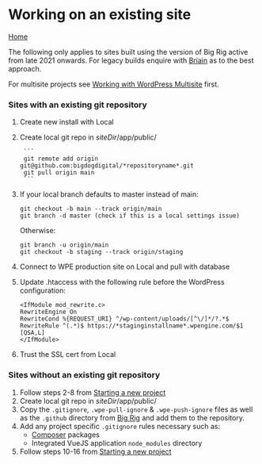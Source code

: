 # Working on an existing site
[Home](/)

The following only applies to sites built using the version of Big Rig active from late 2021 onwards. For legacy builds enquire with [Bríain](mailto:briain@bigdog.ie) as to the best approach.

For multisite projects see [Working with WordPress Multisite](new-project/multisite) first.

### Sites with an existing git repository
1. Create new install with Local
2. Create local git repo in *siteDir*/app/public/

        ``` 
        git remote add origin git@github.com:bigdogdigital/*repositoryname*.git
        git pull origin main
        ```
3. If your local branch defaults to master instead of main:
    
    ```
    git checkout -b main --track origin/main
    git branch -d master (check if this is a local settings issue)
    ```
    Otherwise:

    ``` 
    git branch -u origin/main
    git checkout -b staging --track origin/staging
    ```
4. Connect to WPE production site on Local and pull with database 
5. Update .htaccess with the following rule before the WordPress configuration:

    ```
    <IfModule mod_rewrite.c>
    RewriteEngine On
    RewriteCond %{REQUEST_URI} ^/wp-content/uploads/[^\/]*/?.*$
    RewriteRule ^(.*)$ https://*staginginstallname*.wpengine.com/$1 [QSA,L]
    </IfModule>
    ```
6. Trust the SSL cert from Local

### Sites without an existing git repository
1. Follow steps 2-8 from [Starting a new project](/new-project)
2. Create local git repo in *siteDir*/app/public/
3. Copy the `.gitignore`, `.wpe-pull-ignore` & `.wpe-push-ignore` files as well as the `.github` directory from [Big Rig](https://github.com/bigdogdigital/big-rig/) and add them to the repository. 
4. Add any project specific `.gitignore` rules necessary such as:
    - [Composer](/big-rig/composer) packages
    - Integrated VueJS application `node_modules` directory 
5. Follow steps 10-16 from [Starting a new project](/new-project)